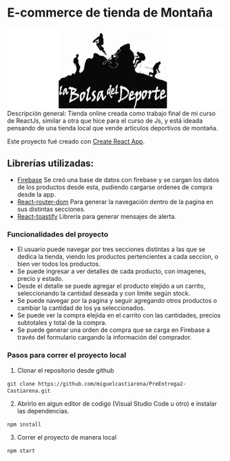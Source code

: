 # E-commerce de tienda de Montaña

![](public/img/logo.png)
Descripción general: Tienda online creada como trabajo final de mi curso de ReactJs, similar a otra que hice para el curso de Js, y está ideada pensando de una tienda local que vende articulos deportivos de montaña.

Este proyecto fué creado con [Create React App](https://github.com/facebook/create-react-app).

## Librerías utilizadas:

- [Firebase](https://firebase.google.com/)
Se creó una base de datos con firebase y se cargan los datos de los productos desde esta, pudiendo cargarse ordenes de compra desde la app.
- [React-router-dom](https://reactrouter.com/en/v6.3.0/getting-started/installation)
Para generar la navegación dentro de la pagina en sus distintas secciones.
- [React-toastify](https://fkhadra.github.io/)
Librería para generar mensajes de alerta.

### Funcionalidades del proyecto

- El usuario puede navegar por tres secciones distintas a las que se dedica la tienda, viendo los productos pertencientes a cada seccion, o bien ver todos los productos.
- Se puede ingresar a ver detalles de cada producto, con imagenes, precio y estado.
- Desde el detalle se puede agregar el producto elejido a un carrito, seleccionando la cantidad deseada y con limite según stock.
- Se puede navegar por la pagina y seguir agregando otros productos o cambiar la cantidad de los ya seleccionados.
- Se puede ver la compra elejida en el carrito con las cantidades, precios subtotales y total de la compra.
- Se puede generar una orden de compra que se carga en Firebase a través del formulario cargando la información del comprador.

### Pasos para correr el proyecto local
1. Clonar el repositorio desde github
```
git clone https://github.com/miguelcastiarena/PreEntrega2-Castiarena.git
```
2. Abrirlo en algun editor de codigo (Visual Studio Code u otro) e instalar las dependencias.
```
npm install
```
3. Correr el proyecto de manera local
```
npm start
```
